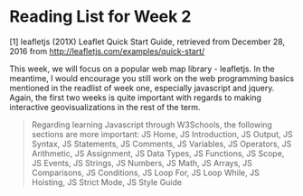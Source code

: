 # Reading List for Week 2

[1] leafletjs (201X) Leaflet Quick Start Guide, retrieved from December 28, 2016 from http://leafletjs.com/examples/quick-start/

This week, we will focus on a popular web map library - leafletjs.  In the meantime, I would encourage you still work on the web programming basics mentioned in the readlist of week one, especially javascript and jquery. Again, the first two weeks is quite important with regards to making interactive geovisualizations in the rest of the term.

> Regarding learning Javascript through W3Schools, the following sections are more important: JS Home, JS Introduction, JS Output, JS Syntax, JS Statements, JS Comments, JS Variables, JS Operators, JS Arithmetic, JS Assignment, JS Data Types, JS Functions, JS Scope, JS Events, JS Strings, JS Numbers, JS Math, JS Arrays, JS Comparisons, JS Conditions, JS Loop For, JS Loop While, JS Hoisting, JS Strict Mode, JS Style Guide
